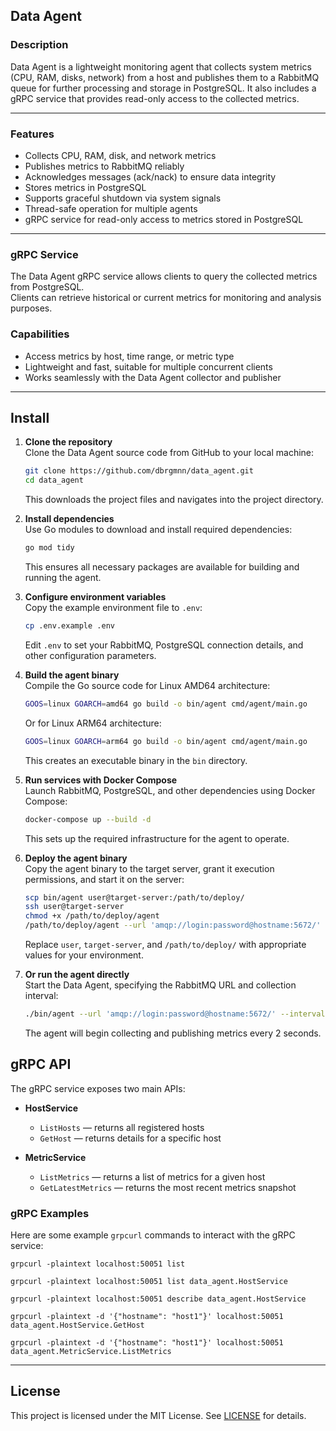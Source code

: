 ## Data Agent

### Description
Data Agent is a lightweight monitoring agent that collects system metrics (CPU, RAM, disks, network) from a host and publishes them to a RabbitMQ queue for further processing and storage in PostgreSQL. It also includes a gRPC service that provides read-only access to the collected metrics.

---

### Features
- Collects CPU, RAM, disk, and network metrics
- Publishes metrics to RabbitMQ reliably
- Acknowledges messages (ack/nack) to ensure data integrity
- Stores metrics in PostgreSQL
- Supports graceful shutdown via system signals
- Thread-safe operation for multiple agents
- gRPC service for read-only access to metrics stored in PostgreSQL

---

### gRPC Service
The Data Agent gRPC service allows clients to query the collected metrics from PostgreSQL.  
Clients can retrieve historical or current metrics for monitoring and analysis purposes.

### Capabilities
- Access metrics by host, time range, or metric type
- Lightweight and fast, suitable for multiple concurrent clients
- Works seamlessly with the Data Agent collector and publisher

---

## Install
1. **Clone the repository**  
   Clone the Data Agent source code from GitHub to your local machine:  
   ```bash
   git clone https://github.com/dbrgmnn/data_agent.git
   cd data_agent
   ```  
   This downloads the project files and navigates into the project directory.


2. **Install dependencies**  
   Use Go modules to download and install required dependencies:  
   ```bash
   go mod tidy
   ```  
   This ensures all necessary packages are available for building and running the agent.


3. **Configure environment variables**  
   Copy the example environment file to `.env`:  
   ```bash
   cp .env.example .env
   ```  
   Edit `.env` to set your RabbitMQ, PostgreSQL connection details, and other configuration parameters.


4. **Build the agent binary**  
   Compile the Go source code for Linux AMD64 architecture:  
   ```bash
   GOOS=linux GOARCH=amd64 go build -o bin/agent cmd/agent/main.go
   ```  
   Or for Linux ARM64 architecture:
   ```bash
   GOOS=linux GOARCH=arm64 go build -o bin/agent cmd/agent/main.go
   ``` 
   This creates an executable binary in the `bin` directory.


5. **Run services with Docker Compose**  
   Launch RabbitMQ, PostgreSQL, and other dependencies using Docker Compose:  
   ```bash
   docker-compose up --build -d
   ```  
   This sets up the required infrastructure for the agent to operate.


6. **Deploy the agent binary**  
   Copy the agent binary to the target server, grant it execution permissions, and start it on the server:  
   ```bash
   scp bin/agent user@target-server:/path/to/deploy/
   ssh user@target-server
   chmod +x /path/to/deploy/agent
   /path/to/deploy/agent --url 'amqp://login:password@hostname:5672/' --interval 2
   ```  
   Replace `user`, `target-server`, and `/path/to/deploy/` with appropriate values for your environment.


7. **Or run the agent directly**  
   Start the Data Agent, specifying the RabbitMQ URL and collection interval:  
   ```bash
   ./bin/agent --url 'amqp://login:password@hostname:5672/' --interval 2
   ```  
   The agent will begin collecting and publishing metrics every 2 seconds.


## gRPC API
   The gRPC service exposes two main APIs:

- **HostService**
  - `ListHosts` — returns all registered hosts
  - `GetHost` — returns details for a specific host

- **MetricService**
  - `ListMetrics` — returns a list of metrics for a given host
  - `GetLatestMetrics` — returns the most recent metrics snapshot

### gRPC Examples
Here are some example `grpcurl` commands to interact with the gRPC service:

```shell
grpcurl -plaintext localhost:50051 list
```

```shell
grpcurl -plaintext localhost:50051 list data_agent.HostService
```

```shell
grpcurl -plaintext localhost:50051 describe data_agent.HostService
```

```shell
grpcurl -plaintext -d '{"hostname": "host1"}' localhost:50051 data_agent.HostService.GetHost
```

```shell
grpcurl -plaintext -d '{"hostname": "host1"}' localhost:50051 data_agent.MetricService.ListMetrics
```

---

## License
This project is licensed under the MIT License. See [LICENSE](./LICENSE) for details.